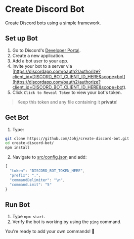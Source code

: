 # Create Discord Bot

Create Discord bots using a simple framework.

## Set up Bot

1. Go to Discord's [Developer Portal](https://discordapp.com/developers/applications/).
2. Create a new application.
3. Add a bot user to your app.
4. Invite your bot to a server via [https://discordapp.com/oauth2/authorize?client_id=DISCORD_BOT_CLIENT_ID_HERE&scope=bot](https://discordapp.com/oauth2/authorize?client_id=DISCORD_BOT_CLIENT_ID_HERE&scope=bot).
5. Click `Click to Reveal Token` to view your bot's token.

> Keep this token and any file containing it **private**!

## Get Bot

1. Type:
```sh
git clone https://github.com/Johj/create-discord-bot.git
cd create-discord-bot/
npm install
```
2. Navigate to [src/config.json](https://github.com/Johj/create-discord-bot/blob/master/src/config.json) and add:
```js
{
  "token": "DISCORD_BOT_TOKEN_HERE",
  "prefix": ".",
  "commandDelimiter": "\n",
  "commandLimit": "5"
}
```

## Run Bot

1. Type `npm start`.
2. Verify the bot is working by using the `ping` command.

You're ready to add your own commands! 🎉
